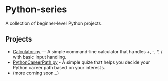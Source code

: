 # Python-series

A collection of beginner-level Python projects.

## Projects

- [Calculator.py](CLI/Calculator.py) — A simple command-line calculator that handles +, -, *, / with basic input handling.
- [PythonCareerPath.py](CLI/PythonCareerPath.py) - A simple quize that helps you decide your Python career path based on your interests.
- (more coming soon...)

